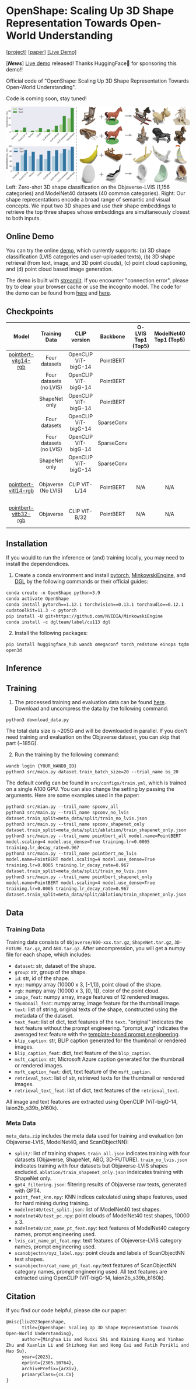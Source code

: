 # OpenShape: Scaling Up 3D Shape Representation Towards Open-World Understanding
 [\[project\]](https://colin97.github.io/OpenShape/) [\[paper\]](https://arxiv.org/pdf/2305.10764.pdf)  [\[Live Demo\]](https://huggingface.co/spaces/OpenShape/openshape-demo) 

[***News***] [Live demo](https://huggingface.co/spaces/OpenShape/openshape-demo) released! Thanks HuggingFace🤗 for sponsoring this demo!!

Official code of "OpenShape: Scaling Up 3D Shape Representation Towards Open-World Understanding".

Code is coming soon, stay tuned!

![avatar](demo/teaser.png)
Left: Zero-shot 3D shape classification on the Objaverse-LVIS (1,156 categories) and ModelNet40 datasets (40 common categories). Right: Our shape representations encode a broad range of semantic and visual concepts. We input two 3D shapes and use their shape embeddings to retrieve the top three shapes whose embeddings are simultaneously closest to both inputs.


## Online Demo

You can try the online [demo](https://huggingface.co/spaces/OpenShape/openshape-demo), which currently supports: (a) 3D shape classification (LVIS categories and user-uploaded texts), (b) 3D shape retrieval (from text, image, and 3D point clouds), (c) point cloud captioning, and (d) point cloud based image generation.

The demo is built with [streamlit](https://streamlit.io). If you encounter "connection error", please try to clear your browser cache or use the incognito model. The code for the demo can be found from [here](https://huggingface.co/OpenShape/openshape-demo-support/tree/main) and [here](https://huggingface.co/spaces/OpenShape/openshape-demo/tree/main). 

## Checkpoints

| Model              |Training Data | CLIP version| Backbone | O-LVIS Top1 (Top5) | ModelNet40 Top1 (Top5) | gravity-axis | Notes |
| :------:  | :------: | :------: |:------: |:------: | :------: |:------: |:------: |
|[pointbert-vitg14-rgb](https://huggingface.co/OpenShape/openshape-pointbert-vitg14-rgb/tree/main)| Four datasets | OpenCLIP ViT-bigG-14 | PointBERT | ||z-axis|
|| Four datasets (no LVIS) | OpenCLIP ViT-bigG-14 | PointBERT | ||z-axis|
|| ShapeNet only | OpenCLIP ViT-bigG-14 | PointBERT | ||z-axis|
|| Four datasets | OpenCLIP ViT-bigG-14 | SparseConv | ||z-axis|
|| Four datasets (no LVIS) | OpenCLIP ViT-bigG-14 | SparseConv | ||z-axis|
|| ShapeNet only | OpenCLIP ViT-bigG-14 | SparseConv | ||z-axis|
|[pointbert-vitl14-rgb](https://huggingface.co/OpenShape/openshape-pointbert-vitl14-rgb/tree/main)| Objaverse (No LVIS) | CLIP ViT-L/14 | PointBERT |N/A | N/A|y-axis|used for image generation demo
|[pointbert-vitb32-rgb](https://huggingface.co/OpenShape/openshape-pointbert-vitb32-rgb/tree/main)| Objaverse | CLIP ViT-B/32 | PointBERT |N/A | N/A|y-axis|used for pc captioning demo





## Installation

If you would to run the inference or (and) training locally, you may need to install the dependendices.

1. Create a conda environment and install [pytorch](https://pytorch.org/get-started/previous-versions/), [MinkowskiEngine](https://nvidia.github.io/MinkowskiEngine/quick_start.html), and [DGL](https://www.dgl.ai/pages/start.html) by the following commands or their official guides:
```
conda create -n OpenShape python=3.9
conda activate OpenShape
conda install pytorch==1.12.1 torchvision==0.13.1 torchaudio==0.12.1 cudatoolkit=11.3 -c pytorch
pip install -U git+https://github.com/NVIDIA/MinkowskiEngine
conda install -c dglteam/label/cu113 dgl
```
2. Install the following packages:
```
pip install huggingface_hub wandb omegaconf torch_redstone einops tqdm open3d 
```

## Inference

## Training

1. The processed training and evaluation data can be found [here](https://huggingface.co/datasets/OpenShape/openshape-training-data). Download and uncompress the data by the following command:
```
python3 download_data.py
```
The total data size is ~205G and will be downloaded in parallel. If you don't need training and evaluation on the Objaverse dataset, you can skip that part (~185G). 

2. Run the training by the following command:
```
wandb login {YOUR_WANDB_ID}
python3 src/main.py dataset.train_batch_size=20 --trial_name bs_20
```
The default config can be found in `src/configs/train.yml`, which is trained on a single A100 GPU. You can also change the setting by passing the arguments. Here are some examples used in the paper:

```
python3 src/mian.py --trail_name spconv_all
python3 src/main.py --trail_name spconv_no_lvis dataset.train_split=meta_data/split/train_no_lvis.json 
python3 src/main.py --trail_name spconv_shapenet_only dataset.train_split=meta_data/split/ablation/train_shapenet_only.json 
python3 src/main.py --trail_name pointbert_all model.name=PointBERT model.scaling=4 model.use_dense=True training.lr=0.0005 training.lr_decay_rate=0.967 
python3 src/main.py --trail_name pointbert_no_lvis model.name=PointBERT model.scaling=4 model.use_dense=True training.lr=0.0005 training.lr_decay_rate=0.967 dataset.train_split=meta_data/split/train_no_lvis.json 
python3 src/main.py --trail_name pointbert_shapenet_only model.name=PointBERT model.scaling=4 model.use_dense=True training.lr=0.0005 training.lr_decay_rate=0.967 dataset.train_split=meta_data/split/ablation/train_shapenet_only.json 
```

## Data 
### Training Data
Training data consists of `Objaverse/000-xxx.tar.gz`, `ShapeNet.tar.gz`, `3D-FUTURE.tar.gz`, and `ABO.tar.gz`. After uncompression, you will get a numpy file for each shape, which includes:
- `dataset`: str, dataset of the shape.
- `group`: str, group of the shape.
- `id`: str, id of the shape.
- `xyz`: numpy array (10000 x 3, [-1,1]), point cloud of the shape.
- `rgb`: numpy array (10000 x 3, [0, 1]), color of the point cloud.
- `image_feat`: numpy array, image features of 12 rendered images. 
- `thumbnail_feat`: numpy array, image feature for the thumbnail image. 
- `text`: list of string, original texts of the shape, constructed using the metadata of the dataset.
- `text_feat`: list of dict, text features of the `text`. "original" indicates the text feature without the prompt engineering. "prompt_avg" indicates the averaged text feature with the [template-based prompt enegineering](https://github.com/salesforce/ULIP/blob/main/data/templates.json). 
- `blip_caption`: str, BLIP caption generated for the thumbnail or rendered images. 
- `blip_caption_feat`: dict, text feature of the `blip_caption`.
- `msft_caption`: str, Microsoft Azure caption generated for the thumbnail or rendered images.
- `msft_caption_feat`: dict, text feature of the `msft_caption`.
- `retrieval_text`: list of str, retrieved texts for the thumbnail or rendered images.
- `retrieval_text_feat`: list of dict, text features of the `retrieval_text`. 

All image and text features are extracted using OpenCLIP (ViT-bigG-14, laion2b_s39b_b160k).

### Meta Data
`meta_data.zip` includes the meta data used for training and evaluation (on Objaverse-LVIS, ModelNet40, and ScanObjectNN):
- `split/`: list of training shapes. `train_all.json` indicates training with four datasets (Objaverse, ShapeNet, ABO, 3D-FUTURE). `train_no_lvis.json` indicates training with four datasets but Objaverse-LVIS shapes excluded. `ablation/train_shapenet_only.json` indeicates training with ShapeNet only.
- `gpt4_filtering.json`: filtering results of Objaverse raw texts, generated with GPT4.
- `point_feat_knn.npy`: KNN indices calculated using shape features, used for hard mining during training.
- `modelnet40/test_split.json`: list of ModelNet40 test shapes.
- `modelnet40/test_pc.npy`: point clouds of ModelNet40 test shapes, 10000 x 3.
- `modelnet40/cat_name_pt_feat.npy`: text features of ModelNet40 category names, prompt engineering used.
- `lvis_cat_name_pt_feat.npy`: text features of Objeverse-LVIS category names, prompt engineering used.
- `scanobjectnn/xyz_label.npy`: point clouds and labels of ScanObjectNN test shapes.
- `scanobjectnn/cat_name_pt_feat.npy`:text features of ScanObjectNN category names, prompt engineering used.
All text features are extracted using OpenCLIP (ViT-bigG-14, laion2b_s39b_b160k).

## Citation

If you find our code helpful, please cite our paper:

```
@misc{liu2023openshape,
      title={OpenShape: Scaling Up 3D Shape Representation Towards Open-World Understanding}, 
      author={Minghua Liu and Ruoxi Shi and Kaiming Kuang and Yinhao Zhu and Xuanlin Li and Shizhong Han and Hong Cai and Fatih Porikli and Hao Su},
      year={2023},
      eprint={2305.10764},
      archivePrefix={arXiv},
      primaryClass={cs.CV}
}
```
